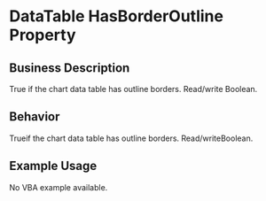# DataTable HasBorderOutline Property

## Business Description
True if the chart data table has outline borders. Read/write Boolean.

## Behavior
Trueif the chart data table has outline borders. Read/writeBoolean.

## Example Usage
No VBA example available.